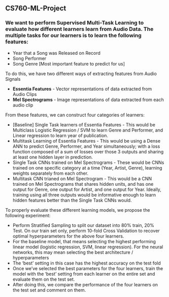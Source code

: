 ## CS760-ML-Project

### We want to perform Supervised Multi-Task Learning to evaluate how different learners learn from Audio Data. The multiple tasks for our learners is to learn the following features:

* Year that a Song was Released on Record
* Song Performer
* Song Genre [Most important feature to predict for us]


To do this, we have two different ways of extracting features from Audio Signals
* **Essentia Features** - Vector representations of data extracted from Audio Clips
* **Mel Spectrograms** - Image representations of data extracted from each audio clip


From these features, we can construct four categories of learners:
* [Baseline] Single Task learners of Essentia Features - This would be Multiclass Logistic Regression / SVM to learn Genre and Performer, and Linear regression to learn year of publication.
* Multitask Learning of Essentia Features - This would be using a Dense ANN to predict Genre, Performer, and Year simultaneously; with a loss function composed of a sum of losses over those 3 outputs and sharing at least one hidden layer in prediction.
* Single Task CNNs trained on Mel Spectrograms - These would be CNNs trained on one specific category at a time (Year, Artist, Genre), learning weights separately from each other.
* Multitask CNN trianed on Mel Spectrogram - This would be a CNN trained on Mel Spectrograms that shares hidden units, and has one output for Genre, one output for Artist, and one output for Year. Ideally, training using all three outputs would be informative enough to learn hidden features better than the Single Task CNNs would.

To properly evaluate these different learning models, we propose the following experiment:

* Perform Stratified Sampling to split our dataset into 80% train, 20% Test.
On our train set only, perform 10-fold Cross Validation to recover optimal hyperparameters for the above four learners.
* For the baseline model, that means selecting the highest performing linear model (logistic regression, SVM, linear regression). For the neural networks, this may mean selecting the best architecture / hyperparameters
* The ‘best’ setting in this case has the highest accuracy on the test fold
* Once we’ve selected the best parameters for the four learners, train the model with the ‘best’ setting from each learner on the entire set and evaluate them on the test set.
* After doing this, we compare the performance of the four learners on the test set and comment on them.
